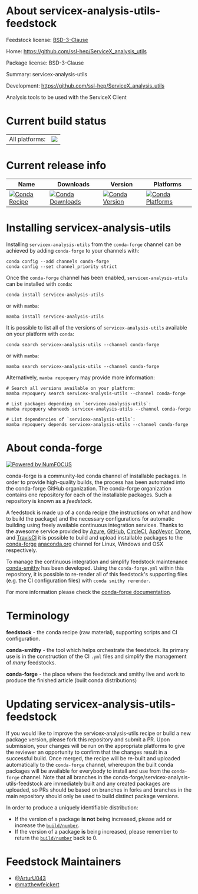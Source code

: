 About servicex-analysis-utils-feedstock
=======================================

Feedstock license: [BSD-3-Clause](https://github.com/conda-forge/servicex-analysis-utils-feedstock/blob/main/LICENSE.txt)

Home: https://github.com/ssl-hep/ServiceX_analysis_utils

Package license: BSD-3-Clause

Summary: servicex-analysis-utils

Development: https://github.com/ssl-hep/ServiceX_analysis_utils

Analysis tools to be used with the ServiceX Client

Current build status
====================


<table><tr><td>All platforms:</td>
    <td>
      <a href="https://dev.azure.com/conda-forge/feedstock-builds/_build/latest?definitionId=25372&branchName=main">
        <img src="https://dev.azure.com/conda-forge/feedstock-builds/_apis/build/status/servicex-analysis-utils-feedstock?branchName=main">
      </a>
    </td>
  </tr>
</table>

Current release info
====================

| Name | Downloads | Version | Platforms |
| --- | --- | --- | --- |
| [![Conda Recipe](https://img.shields.io/badge/recipe-servicex--analysis--utils-green.svg)](https://anaconda.org/conda-forge/servicex-analysis-utils) | [![Conda Downloads](https://img.shields.io/conda/dn/conda-forge/servicex-analysis-utils.svg)](https://anaconda.org/conda-forge/servicex-analysis-utils) | [![Conda Version](https://img.shields.io/conda/vn/conda-forge/servicex-analysis-utils.svg)](https://anaconda.org/conda-forge/servicex-analysis-utils) | [![Conda Platforms](https://img.shields.io/conda/pn/conda-forge/servicex-analysis-utils.svg)](https://anaconda.org/conda-forge/servicex-analysis-utils) |

Installing servicex-analysis-utils
==================================

Installing `servicex-analysis-utils` from the `conda-forge` channel can be achieved by adding `conda-forge` to your channels with:

```
conda config --add channels conda-forge
conda config --set channel_priority strict
```

Once the `conda-forge` channel has been enabled, `servicex-analysis-utils` can be installed with `conda`:

```
conda install servicex-analysis-utils
```

or with `mamba`:

```
mamba install servicex-analysis-utils
```

It is possible to list all of the versions of `servicex-analysis-utils` available on your platform with `conda`:

```
conda search servicex-analysis-utils --channel conda-forge
```

or with `mamba`:

```
mamba search servicex-analysis-utils --channel conda-forge
```

Alternatively, `mamba repoquery` may provide more information:

```
# Search all versions available on your platform:
mamba repoquery search servicex-analysis-utils --channel conda-forge

# List packages depending on `servicex-analysis-utils`:
mamba repoquery whoneeds servicex-analysis-utils --channel conda-forge

# List dependencies of `servicex-analysis-utils`:
mamba repoquery depends servicex-analysis-utils --channel conda-forge
```


About conda-forge
=================

[![Powered by
NumFOCUS](https://img.shields.io/badge/powered%20by-NumFOCUS-orange.svg?style=flat&colorA=E1523D&colorB=007D8A)](https://numfocus.org)

conda-forge is a community-led conda channel of installable packages.
In order to provide high-quality builds, the process has been automated into the
conda-forge GitHub organization. The conda-forge organization contains one repository
for each of the installable packages. Such a repository is known as a *feedstock*.

A feedstock is made up of a conda recipe (the instructions on what and how to build
the package) and the necessary configurations for automatic building using freely
available continuous integration services. Thanks to the awesome service provided by
[Azure](https://azure.microsoft.com/en-us/services/devops/), [GitHub](https://github.com/),
[CircleCI](https://circleci.com/), [AppVeyor](https://www.appveyor.com/),
[Drone](https://cloud.drone.io/welcome), and [TravisCI](https://travis-ci.com/)
it is possible to build and upload installable packages to the
[conda-forge](https://anaconda.org/conda-forge) [anaconda.org](https://anaconda.org/)
channel for Linux, Windows and OSX respectively.

To manage the continuous integration and simplify feedstock maintenance
[conda-smithy](https://github.com/conda-forge/conda-smithy) has been developed.
Using the ``conda-forge.yml`` within this repository, it is possible to re-render all of
this feedstock's supporting files (e.g. the CI configuration files) with ``conda smithy rerender``.

For more information please check the [conda-forge documentation](https://conda-forge.org/docs/).

Terminology
===========

**feedstock** - the conda recipe (raw material), supporting scripts and CI configuration.

**conda-smithy** - the tool which helps orchestrate the feedstock.
                   Its primary use is in the construction of the CI ``.yml`` files
                   and simplify the management of *many* feedstocks.

**conda-forge** - the place where the feedstock and smithy live and work to
                  produce the finished article (built conda distributions)


Updating servicex-analysis-utils-feedstock
==========================================

If you would like to improve the servicex-analysis-utils recipe or build a new
package version, please fork this repository and submit a PR. Upon submission,
your changes will be run on the appropriate platforms to give the reviewer an
opportunity to confirm that the changes result in a successful build. Once
merged, the recipe will be re-built and uploaded automatically to the
`conda-forge` channel, whereupon the built conda packages will be available for
everybody to install and use from the `conda-forge` channel.
Note that all branches in the conda-forge/servicex-analysis-utils-feedstock are
immediately built and any created packages are uploaded, so PRs should be based
on branches in forks and branches in the main repository should only be used to
build distinct package versions.

In order to produce a uniquely identifiable distribution:
 * If the version of a package **is not** being increased, please add or increase
   the [``build/number``](https://docs.conda.io/projects/conda-build/en/latest/resources/define-metadata.html#build-number-and-string).
 * If the version of a package **is** being increased, please remember to return
   the [``build/number``](https://docs.conda.io/projects/conda-build/en/latest/resources/define-metadata.html#build-number-and-string)
   back to 0.

Feedstock Maintainers
=====================

* [@ArturU043](https://github.com/ArturU043/)
* [@matthewfeickert](https://github.com/matthewfeickert/)

